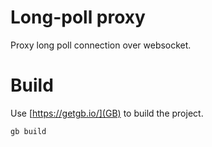 # Long-poll proxy

Proxy long poll connection over websocket.

# Build

Use [https://getgb.io/](GB) to build the project.

`gb build`

